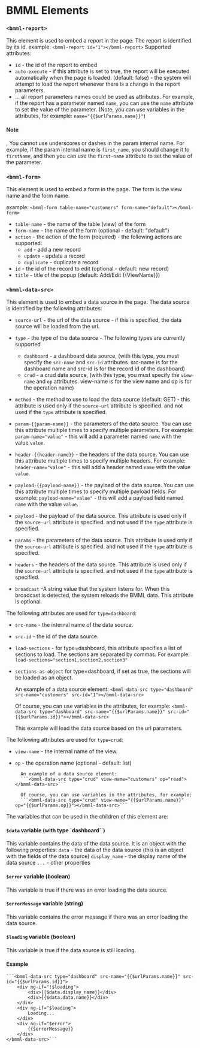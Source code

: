 # BMML Elements


### `<bmml-report>`
This element is used to embed a report in the page. The report is identified by its id.
example:
```<bmml-report id="1"></bmml-report>```
Supported attributes:
- `id` - the id of the report to embed
- `auto-execute` - if this attribute is set to true, the report will be executed automatically when the page is loaded. (default: false) - the system will attempt to load the report whenever there is a change in the report parameters.
- ... all report parameters names could be used as attributes. For example, if the report has a parameter named `name`, you can use the `name` attribute to set the value of the parameter. (Note, you can use variables in the attributes, for example: `name="{{$urlParams.name}}"`)

#### Note
, You cannot use underscores or dashes in the param internal name. For example, if the param internal name is `first_name`, you should change it to `firstName`, and then you can use the `first-name` attribute to set the value of the parameter.


### `<bmml-form>`
This element is used to embed a form in the page. The form is the view name and the form name.

example:
```<bmml-form table-name="customers" form-name="default"></bmml-form>```

- `table-name` - the name of the table (view) of the form
- `form-name` - the name of the form (optional - default: "default")
- `action` - the action of the form (required) - the following actions are supported:
    - `add` - add a new record
    - `update` - update a record
    - `duplicate` - duplicate a record
- `id` - the id of the record to edit (optional - default: new record)
- `title` - title of the popup (default: Add/Edit {{ViewName}})



### `<bmml-data-src>`
This element is used to embed a data source in the page. The data source is identified by the following attributes:

- `source-url` - the url of the data source - if this is specified, the data source will be loaded from the url.
- `type` - the type of the data source - The following types are currently supported
    - `dashboard` - a dashboard data source, (with this type, you must specify the `src-name` and `src-id` attributes. src-name is for the dashboard name and src-id is for the record id of the dashboard)
    - `crud` - a crud data source, (with this type, you must specify the `view-name` and `op` attributes. view-name is for the view name and op is for the operation name)

- `method` - the method to use to load the data source (default: GET) - this attribute is used only if the `source-url` attribute is specified. and not used if the `type` attribute is specified.

- `param-{{param-name}}` - the parameters of the data source. You can use this attribute multiple times to specify multiple parameters. For example: `param-name="value"` - this will add a parameter named `name` with the value `value`.

- `header-{{header-name}}` - the headers of the data source. You can use this attribute multiple times to specify multiple headers. For example: `header-name="value"` - this will add a header named `name` with the value `value`.

- `payload-{{payload-name}}` - the payload of the data source. You can use this attribute multiple times to specify multiple payload fields. For example: `payload-name="value"` - this will add a payload field named `name` with the value `value`.

- `payload` - the payload of the data source. This attribute is used only if the `source-url` attribute is specified. and not used if the `type` attribute is specified.

- `params` - the parameters of the data source. This attribute is used only if the `source-url` attribute is specified. and not used if the `type` attribute is specified.

- `headers` - the headers of the data source. This attribute is used only if the `source-url` attribute is specified. and not used if the `type` attribute is specified.
  
- `broadcast` -A string value that the system listens for. When this broadcast is detected, the system reloads the BMML data. This attribute is optional.




The following attributes are used for `type=dashboard`:

- `src-name` - the internal name of the data source.
- `src-id` - the id of the data source.

- `load-sections` - for type=dashboard, this attribute specifies a list of sections to load. The sections are separated by commas. For example: `load-sections="section1,section2,section3"`

- `sections-as-object` for type=dashboard, if set as true, the sections will be loaded as an object.

    An example of a data source element:
    ```<bmml-data-src type="dashboard" src-name="customers" src-id="1"></bmml-data-src>```

    Of course, you can use variables in the attributes, for example:
    ```<bmml-data-src type="dashboard" src-name="{{$urlParams.name}}" src-id="{{$urlParams.id}}"></bmml-data-src>```

    This example will load the data source based on the url parameters.

The following attributes are used for `type=crud`:
    
- `view-name` - the internal name of the view.
- `op` - the operation name (optional - default: list)
    
        An example of a data source element:
        ```<bmml-data-src type="crud" view-name="customers" op="read"></bmml-data-src>```
    
        Of course, you can use variables in the attributes, for example:
        ```<bmml-data-src type="crud" view-name="{{$urlParams.name}}" op="{{$urlParams.op}}"></bmml-data-src>```

The variables that can be used in the children of this element are:

#### `$data` variable (with type `dashboard``)
This variable contains the data of the data source. It is an object with the following properties:
    `data` - the data of the data source (this is an object with the fields of the data source)
    `display_name` - the display name of the data source
    `...` - other properties

#### `$error` variable (boolean)
This variable is true if there was an error loading the data source.

#### `$errorMessage` variable (string)
This variable contains the error message if there was an error loading the data source.

#### `$loading` variable (boolean)
This variable is true if the data source is still loading.

#### Example
    ```<bmml-data-src type="dashboard" src-name="{{$urlParams.name}}" src-id="{{$urlParams.id}}">
        <div ng-if="!$loading">
            <div>{{$data.display_name}}</div>
            <div>{{$data.data.name}}</div>
        </div>
        <div ng-if="$loading">
            Loading...
        </div>
        <div ng-if="$error">
            {{$errorMessage}}
        </div>
    </bmml-data-src>``` 
